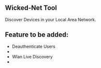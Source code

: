 ## Wicked-Net Tool
Discover Devices in your Local Area Network.

## Feature to be added:
<ul>
 <li>Deauthenticate Users<li>
  <li>Wlan Live Discovery<li>
</ul>

